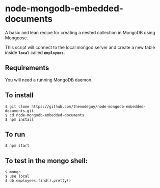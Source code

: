 # node-mongodb-embedded-documents
A basic and lean recipe for creating a nested collection in MongoDB using 
Mongoose.

This script will connect to the local mongod server and create a new table 
inside <strong><code>local</code></strong> called 
<strong><code>employees</code></strong>.


Requirements
-
You will need a running MongoDB daemon.


To install
-
```
$ git clone https://github.com/thenodeguy/node-mongodb-embedded-documents.git
$ cd node-mongodb-embedded-documents
$ npm install
```


To run
-
```
$ npm start
```


To test in the mongo shell:
-
```
$ mongo
$ use local
$ db.employees.find().pretty()
```
